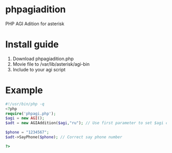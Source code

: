 # phpagiadition
PHP AGI Adition for asterisk

# Install guide

1. Download phpagiadition.php
2. Movie file to /var/lib/asterisk/agi-bin
3. Include to your agi script

# Example

```php
#!/usr/bin/php -q
<?php
require('phpagi.php');
$agi = new AGI();
$adt = new AGIAddition($agi,"ru"); // Use first parameter to set $agi class, and second to set default language

$phone = "1234567";
$adt->SayPhone($phone); // Correct say phone number

?>
```

